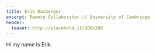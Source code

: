 ```yaml
---
title: Erik Daxberger
excerpt: Remote Collaborator // University of Cambridge
header:
  teaser: http://placehold.it/200x200
---
```


Hi my name is Erik.
